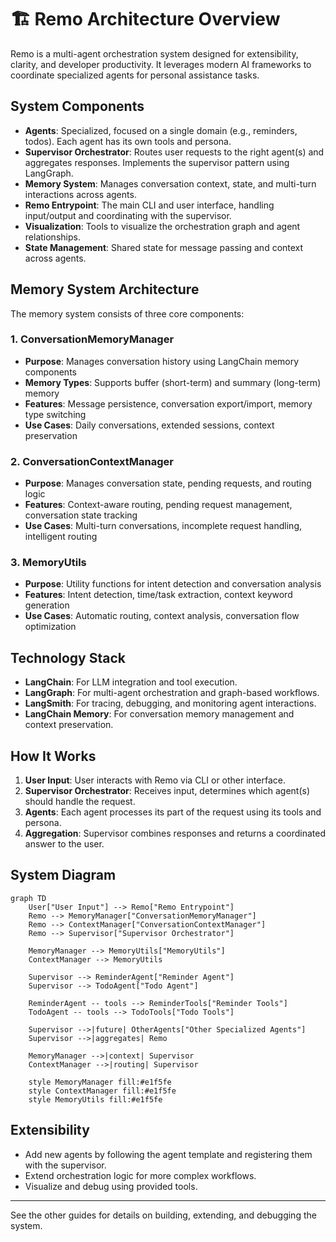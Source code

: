 # 🏗️ Remo Architecture Overview

Remo is a multi-agent orchestration system designed for extensibility, clarity, and developer productivity. It leverages modern AI frameworks to coordinate specialized agents for personal assistance tasks.

## System Components

- **Agents**: Specialized, focused on a single domain (e.g., reminders, todos). Each agent has its own tools and persona.
- **Supervisor Orchestrator**: Routes user requests to the right agent(s) and aggregates responses. Implements the supervisor pattern using LangGraph.
- **Memory System**: Manages conversation context, state, and multi-turn interactions across agents.
- **Remo Entrypoint**: The main CLI and user interface, handling input/output and coordinating with the supervisor.
- **Visualization**: Tools to visualize the orchestration graph and agent relationships.
- **State Management**: Shared state for message passing and context across agents.

## Memory System Architecture

The memory system consists of three core components:

### 1. ConversationMemoryManager

- **Purpose**: Manages conversation history using LangChain memory components
- **Memory Types**: Supports buffer (short-term) and summary (long-term) memory
- **Features**: Message persistence, conversation export/import, memory type switching
- **Use Cases**: Daily conversations, extended sessions, context preservation

### 2. ConversationContextManager

- **Purpose**: Manages conversation state, pending requests, and routing logic
- **Features**: Context-aware routing, pending request management, conversation state tracking
- **Use Cases**: Multi-turn conversations, incomplete request handling, intelligent routing

### 3. MemoryUtils

- **Purpose**: Utility functions for intent detection and conversation analysis
- **Features**: Intent detection, time/task extraction, context keyword generation
- **Use Cases**: Automatic routing, context analysis, conversation flow optimization

## Technology Stack

- **LangChain**: For LLM integration and tool execution.
- **LangGraph**: For multi-agent orchestration and graph-based workflows.
- **LangSmith**: For tracing, debugging, and monitoring agent interactions.
- **LangChain Memory**: For conversation memory management and context preservation.

## How It Works

1. **User Input**: User interacts with Remo via CLI or other interface.
2. **Supervisor Orchestrator**: Receives input, determines which agent(s) should handle the request.
3. **Agents**: Each agent processes its part of the request using its tools and persona.
4. **Aggregation**: Supervisor combines responses and returns a coordinated answer to the user.

## System Diagram

```mermaid
graph TD
    User["User Input"] --> Remo["Remo Entrypoint"]
    Remo --> MemoryManager["ConversationMemoryManager"]
    Remo --> ContextManager["ConversationContextManager"]
    Remo --> Supervisor["Supervisor Orchestrator"]

    MemoryManager --> MemoryUtils["MemoryUtils"]
    ContextManager --> MemoryUtils

    Supervisor --> ReminderAgent["Reminder Agent"]
    Supervisor --> TodoAgent["Todo Agent"]

    ReminderAgent -- tools --> ReminderTools["Reminder Tools"]
    TodoAgent -- tools --> TodoTools["Todo Tools"]

    Supervisor -->|future| OtherAgents["Other Specialized Agents"]
    Supervisor -->|aggregates| Remo

    MemoryManager -->|context| Supervisor
    ContextManager -->|routing| Supervisor

    style MemoryManager fill:#e1f5fe
    style ContextManager fill:#e1f5fe
    style MemoryUtils fill:#e1f5fe
```

## Extensibility

- Add new agents by following the agent template and registering them with the supervisor.
- Extend orchestration logic for more complex workflows.
- Visualize and debug using provided tools.

---

See the other guides for details on building, extending, and debugging the system.
